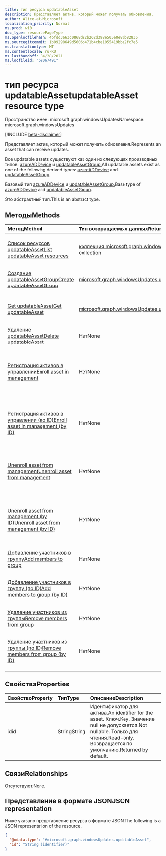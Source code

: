 ```yaml
---
title: тип ресурса updatableAsset
description: Представляет актив, который может получать обновления.
author: Alice-at-Microsoft
localization_priority: Normal
ms.prod: w10
doc_type: resourcePageType
ms.openlocfilehash: 4bfdd3663c0868d22b262d398e505e0e8cb82835
ms.sourcegitcommit: 1b09298649d5606b471b4cbe1055419bbe2fc7e5
ms.translationtype: MT
ms.contentlocale: ru-RU
ms.lasthandoff: 04/28/2021
ms.locfileid: "52067491"
---
```

# <a name="updatableasset-resource-type"></a><span data-ttu-id="50ffa-103">тип ресурса updatableAsset</span><span class="sxs-lookup"><span data-stu-id="50ffa-103">updatableAsset resource type</span></span>

<span data-ttu-id="50ffa-104">Пространство имен: microsoft.graph.windowsUpdates</span><span class="sxs-lookup"><span data-stu-id="50ffa-104">Namespace: microsoft.graph.windowsUpdates</span></span>

[!INCLUDE [beta-disclaimer](../../includes/beta-disclaimer.md)]

<span data-ttu-id="50ffa-105">Представляет актив, который может получать обновления.</span><span class="sxs-lookup"><span data-stu-id="50ffa-105">Represents an asset that can receive updates.</span></span>

<span data-ttu-id="50ffa-106">Все updatable assets существуют как один из следующих производных типов: [azureADDevice](../resources/windowsupdates-azureaddevice.md) и [updatableAssetGroup.](../resources/windowsupdates-updatableassetgroup.md)</span><span class="sxs-lookup"><span data-stu-id="50ffa-106">All updatable assets exist as one of the following derived types: [azureADDevice](../resources/windowsupdates-azureaddevice.md) and [updatableAssetGroup](../resources/windowsupdates-updatableassetgroup.md).</span></span>

<span data-ttu-id="50ffa-107">Базовый тип [azureADDevice](../resources/windowsupdates-azureaddevice.md) и [updatableAssetGroup.](../resources/windowsupdates-updatableassetgroup.md)</span><span class="sxs-lookup"><span data-stu-id="50ffa-107">Base type of [azureADDevice](../resources/windowsupdates-azureaddevice.md) and [updatableAssetGroup](../resources/windowsupdates-updatableassetgroup.md).</span></span>

<span data-ttu-id="50ffa-108">Это абстрактный тип.</span><span class="sxs-lookup"><span data-stu-id="50ffa-108">This is an abstract type.</span></span>

## <a name="methods"></a><span data-ttu-id="50ffa-109">Методы</span><span class="sxs-lookup"><span data-stu-id="50ffa-109">Methods</span></span>
|<span data-ttu-id="50ffa-110">Метод</span><span class="sxs-lookup"><span data-stu-id="50ffa-110">Method</span></span>|<span data-ttu-id="50ffa-111">Тип возвращаемых данных</span><span class="sxs-lookup"><span data-stu-id="50ffa-111">Return type</span></span>|<span data-ttu-id="50ffa-112">Описание</span><span class="sxs-lookup"><span data-stu-id="50ffa-112">Description</span></span>|
|:---|:---|:---|
|[<span data-ttu-id="50ffa-113">Список ресурсов updatableAsset</span><span class="sxs-lookup"><span data-stu-id="50ffa-113">List updatableAsset resources</span></span>](../api/windowsupdates-updates-list-updatableassets.md)|<span data-ttu-id="50ffa-114">[коллекция microsoft.graph.windowsUpdates.updatableAsset](../resources/windowsupdates-updatableasset.md)</span><span class="sxs-lookup"><span data-stu-id="50ffa-114">[microsoft.graph.windowsUpdates.updatableAsset](../resources/windowsupdates-updatableasset.md) collection</span></span>|<span data-ttu-id="50ffa-115">Получите список объектов [updatableAsset](../resources/windowsupdates-updatableasset.md) и их свойств.</span><span class="sxs-lookup"><span data-stu-id="50ffa-115">Get a list of the [updatableAsset](../resources/windowsupdates-updatableasset.md) objects and their properties.</span></span>|
|[<span data-ttu-id="50ffa-116">Создание updatableAssetGroup</span><span class="sxs-lookup"><span data-stu-id="50ffa-116">Create updatableAssetGroup</span></span>](../api/windowsupdates-updates-post-updatableassets-updatableassetgroup.md)|[<span data-ttu-id="50ffa-117">microsoft.graph.windowsUpdates.updatableAssetGroup</span><span class="sxs-lookup"><span data-stu-id="50ffa-117">microsoft.graph.windowsUpdates.updatableAssetGroup</span></span>](../resources/windowsupdates-updatableassetgroup.md)|<span data-ttu-id="50ffa-118">Создание нового [объекта updatableAssetGroup.](../resources/windowsupdates-updatableassetgroup.md)</span><span class="sxs-lookup"><span data-stu-id="50ffa-118">Create a new [updatableAssetGroup](../resources/windowsupdates-updatableassetgroup.md) object.</span></span>|
|[<span data-ttu-id="50ffa-119">Get updatableAsset</span><span class="sxs-lookup"><span data-stu-id="50ffa-119">Get updatableAsset</span></span>](../api/windowsupdates-updatableasset-get.md)|[<span data-ttu-id="50ffa-120">microsoft.graph.windowsUpdates.updatableAsset</span><span class="sxs-lookup"><span data-stu-id="50ffa-120">microsoft.graph.windowsUpdates.updatableAsset</span></span>](../resources/windowsupdates-updatableasset.md)|<span data-ttu-id="50ffa-121">Ознакомьтесь с свойствами и отношениями [объекта updatableAsset.](../resources/windowsupdates-updatableasset.md)</span><span class="sxs-lookup"><span data-stu-id="50ffa-121">Read the properties and relationships of an [updatableAsset](../resources/windowsupdates-updatableasset.md) object.</span></span>|
|[<span data-ttu-id="50ffa-122">Удаление updatableAsset</span><span class="sxs-lookup"><span data-stu-id="50ffa-122">Delete updatableAsset</span></span>](../api/windowsupdates-updatableasset-delete.md)|<span data-ttu-id="50ffa-123">Нет</span><span class="sxs-lookup"><span data-stu-id="50ffa-123">None</span></span>|<span data-ttu-id="50ffa-124">Удаление [объекта updatableAsset.](../resources/windowsupdates-updatableasset.md)</span><span class="sxs-lookup"><span data-stu-id="50ffa-124">Delete an [updatableAsset](../resources/windowsupdates-updatableasset.md) object.</span></span>|
|[<span data-ttu-id="50ffa-125">Регистрация активов в управлении</span><span class="sxs-lookup"><span data-stu-id="50ffa-125">Enroll asset in management</span></span>](../api/windowsupdates-updatableasset-enrollassets.md)|<span data-ttu-id="50ffa-126">Нет</span><span class="sxs-lookup"><span data-stu-id="50ffa-126">None</span></span>|<span data-ttu-id="50ffa-127">Регистрация [updatableAssets в](../resources/windowsupdates-updatableasset.md) управлении обновлениями службой развертывания.</span><span class="sxs-lookup"><span data-stu-id="50ffa-127">Enroll [updatableAssets](../resources/windowsupdates-updatableasset.md) in update management by the deployment service.</span></span>|
|[<span data-ttu-id="50ffa-128">Регистрация активов в управлении (по ID)</span><span class="sxs-lookup"><span data-stu-id="50ffa-128">Enroll asset in management (by ID)</span></span>](../api/windowsupdates-updatableasset-enrollassetsbyid.md)|<span data-ttu-id="50ffa-129">Нет</span><span class="sxs-lookup"><span data-stu-id="50ffa-129">None</span></span>|<span data-ttu-id="50ffa-130">Регистрация [updatableAssets](../resources/windowsupdates-updatableasset.md) того же типа в управлении обновлениями службой развертывания.</span><span class="sxs-lookup"><span data-stu-id="50ffa-130">Enroll [updatableAssets](../resources/windowsupdates-updatableasset.md) of the same type in update management by the deployment service.</span></span>|
|[<span data-ttu-id="50ffa-131">Unenroll asset from management</span><span class="sxs-lookup"><span data-stu-id="50ffa-131">Unenroll asset from management</span></span>](../api/windowsupdates-updatableasset-unenrollassets.md)|<span data-ttu-id="50ffa-132">Нет</span><span class="sxs-lookup"><span data-stu-id="50ffa-132">None</span></span>|<span data-ttu-id="50ffa-133">Unenroll [updatableAssets](../resources/windowsupdates-updatableasset.md) from update management by the deployment service.</span><span class="sxs-lookup"><span data-stu-id="50ffa-133">Unenroll [updatableAssets](../resources/windowsupdates-updatableasset.md) from update management by the deployment service.</span></span>|
|[<span data-ttu-id="50ffa-134">Unenroll asset from management (by ID)</span><span class="sxs-lookup"><span data-stu-id="50ffa-134">Unenroll asset from management (by ID)</span></span>](../api/windowsupdates-updatableasset-unenrollassetsbyid.md)|<span data-ttu-id="50ffa-135">Нет</span><span class="sxs-lookup"><span data-stu-id="50ffa-135">None</span></span>|<span data-ttu-id="50ffa-136">Unenroll [updatableAssets](../resources/windowsupdates-updatableasset.md) того же типа из управления обновлениями службой развертывания.</span><span class="sxs-lookup"><span data-stu-id="50ffa-136">Unenroll [updatableAssets](../resources/windowsupdates-updatableasset.md) of the same type from update management by the deployment service.</span></span>|
|[<span data-ttu-id="50ffa-137">Добавление участников в группу</span><span class="sxs-lookup"><span data-stu-id="50ffa-137">Add members to group</span></span>](../api/windowsupdates-updatableassetgroup-addmembers.md)|<span data-ttu-id="50ffa-138">Нет</span><span class="sxs-lookup"><span data-stu-id="50ffa-138">None</span></span>|<span data-ttu-id="50ffa-139">Добавление участников в [updatableAssetGroup.](../resources/windowsupdates-updatableassetgroup.md)</span><span class="sxs-lookup"><span data-stu-id="50ffa-139">Add members to an [updatableAssetGroup](../resources/windowsupdates-updatableassetgroup.md).</span></span>|
|[<span data-ttu-id="50ffa-140">Добавление участников в группу (по ID)</span><span class="sxs-lookup"><span data-stu-id="50ffa-140">Add members to group (by ID)</span></span>](../api/windowsupdates-updatableassetgroup-addmembersbyid.md)|<span data-ttu-id="50ffa-141">Нет</span><span class="sxs-lookup"><span data-stu-id="50ffa-141">None</span></span>|<span data-ttu-id="50ffa-142">Добавьте членов одного типа в [updatableAssetGroup.](../resources/windowsupdates-updatableassetgroup.md)</span><span class="sxs-lookup"><span data-stu-id="50ffa-142">Add members of the same type to an [updatableAssetGroup](../resources/windowsupdates-updatableassetgroup.md).</span></span>|
|[<span data-ttu-id="50ffa-143">Удаление участников из группы</span><span class="sxs-lookup"><span data-stu-id="50ffa-143">Remove members from group</span></span>](../api/windowsupdates-updatableassetgroup-removemembers.md)|<span data-ttu-id="50ffa-144">Нет</span><span class="sxs-lookup"><span data-stu-id="50ffa-144">None</span></span>|<span data-ttu-id="50ffa-145">Удаление участников [из updatableAssetGroup.](../resources/windowsupdates-updatableassetgroup.md)</span><span class="sxs-lookup"><span data-stu-id="50ffa-145">Remove members from an [updatableAssetGroup](../resources/windowsupdates-updatableassetgroup.md).</span></span>|
|[<span data-ttu-id="50ffa-146">Удаление участников из группы (по ID)</span><span class="sxs-lookup"><span data-stu-id="50ffa-146">Remove members from group (by ID)</span></span>](../api/windowsupdates-updatableassetgroup-removemembersbyid.md)|<span data-ttu-id="50ffa-147">Нет</span><span class="sxs-lookup"><span data-stu-id="50ffa-147">None</span></span>|<span data-ttu-id="50ffa-148">Удалите членов одного типа из [updatableAssetGroup](../resources/windowsupdates-updatableassetgroup.md).</span><span class="sxs-lookup"><span data-stu-id="50ffa-148">Remove members of the same type from an [updatableAssetGroup](../resources/windowsupdates-updatableassetgroup.md).</span></span>|

## <a name="properties"></a><span data-ttu-id="50ffa-149">Свойства</span><span class="sxs-lookup"><span data-stu-id="50ffa-149">Properties</span></span>
|<span data-ttu-id="50ffa-150">Свойство</span><span class="sxs-lookup"><span data-stu-id="50ffa-150">Property</span></span>|<span data-ttu-id="50ffa-151">Тип</span><span class="sxs-lookup"><span data-stu-id="50ffa-151">Type</span></span>|<span data-ttu-id="50ffa-152">Описание</span><span class="sxs-lookup"><span data-stu-id="50ffa-152">Description</span></span>|
|:---|:---|:---|
|<span data-ttu-id="50ffa-153">id</span><span class="sxs-lookup"><span data-stu-id="50ffa-153">id</span></span>|<span data-ttu-id="50ffa-154">String</span><span class="sxs-lookup"><span data-stu-id="50ffa-154">String</span></span>|<span data-ttu-id="50ffa-155">Идентификатор для актива.</span><span class="sxs-lookup"><span data-stu-id="50ffa-155">An identifier for the asset.</span></span> <span data-ttu-id="50ffa-156">Ключ.</span><span class="sxs-lookup"><span data-stu-id="50ffa-156">Key.</span></span> <span data-ttu-id="50ffa-157">Значение null не допускается.</span><span class="sxs-lookup"><span data-stu-id="50ffa-157">Not nullable.</span></span> <span data-ttu-id="50ffa-158">Только для чтения.</span><span class="sxs-lookup"><span data-stu-id="50ffa-158">Read-only.</span></span> <span data-ttu-id="50ffa-159">Возвращается по умолчанию.</span><span class="sxs-lookup"><span data-stu-id="50ffa-159">Returned by default.</span></span>|

## <a name="relationships"></a><span data-ttu-id="50ffa-160">Связи</span><span class="sxs-lookup"><span data-stu-id="50ffa-160">Relationships</span></span>
<span data-ttu-id="50ffa-161">Отсутствуют.</span><span class="sxs-lookup"><span data-stu-id="50ffa-161">None.</span></span>

## <a name="json-representation"></a><span data-ttu-id="50ffa-162">Представление в формате JSON</span><span class="sxs-lookup"><span data-stu-id="50ffa-162">JSON representation</span></span>
<span data-ttu-id="50ffa-163">Ниже указано представление ресурса в формате JSON.</span><span class="sxs-lookup"><span data-stu-id="50ffa-163">The following is a JSON representation of the resource.</span></span>
<!-- {
  "blockType": "resource",
  "keyProperty": "id",
  "@odata.type": "microsoft.graph.windowsUpdates.updatableAsset",
  "openType": false
}
-->
``` json
{
  "@odata.type": "#microsoft.graph.windowsUpdates.updatableAsset",
  "id": "String (identifier)"
}
```

